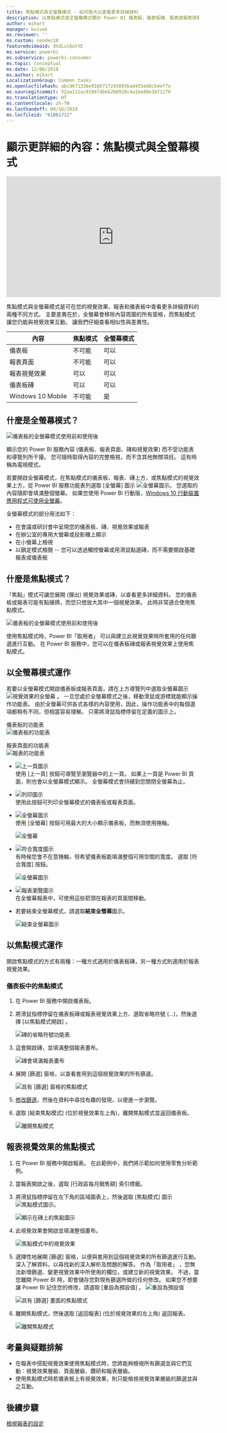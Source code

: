 ```yaml
---
title: 焦點模式與全螢幕模式 - 如何放大以查看更多詳細資料
description: 以焦點模式或全螢幕模式顯示 Power BI 儀表板、儀表板磚、報表或報表視覺效果的文件
author: mihart
manager: kvivek
ms.reviewer: ''
ms.custom: seodec18
featuredvideoid: dtdLul6otYE
ms.service: powerbi
ms.subservice: powerbi-consumer
ms.topic: conceptual
ms.date: 12/06/2018
ms.author: mihart
LocalizationGroup: Common tasks
ms.openlocfilehash: abc9671338e916671f243093bad455ed0cb4ef7e
ms.sourcegitcommit: 52aa112ac9194f4bb62b0910c4a1be80e1bf1276
ms.translationtype: HT
ms.contentlocale: zh-TW
ms.lasthandoff: 09/16/2019
ms.locfileid: "61061712"
---
```

# <a name="display-content-in-more-detail-focus-mode-and-full-screen-mode"></a>顯示更詳細的內容：焦點模式與全螢幕模式

<iframe width="560" height="315" src="https://www.youtube.com/embed/dtdLul6otYE" frameborder="0" allowfullscreen></iframe>

焦點模式與全螢幕模式是可在您的視覺效果、報表和儀表板中查看更多詳細資料的兩種不同方式。  主要差異在於，全螢幕會移除內容周圍的所有窗格，而焦點模式讓您仍能與視覺效果互動。 讓我們仔細查看相似性與差異性。  

|內容    | 焦點模式  |全螢幕模式  |
|---------|---------|----------------------|
|儀表板     |   不可能     | 可以 |
|報表頁面   | 不可能  | 可以|
|報表視覺效果 | 可以    | 可以 |
|儀表板磚 | 可以    | 可以 |
|Windows 10 Mobile | 不可能 | 是 |

## <a name="what-is-full-screen-mode"></a>什麼是全螢幕模式？
![儀表板的全螢幕模式使用前和使用後](media/end-user-focus/power-bi-full-screen-comparison.png)

顯示您的 Power BI 服務內容 (儀表板、報表頁面、磚和視覺效果) 而不受功能表和導覽列所干擾。  您可隨時取得內容的完整檢視，而不含其他無關項目。 這有時稱為電視模式。   

若要開啟全螢幕模式，在焦點模式的儀表板、報表、磚上方，或焦點模式的視覺效果上方，從 Power BI 服務功能表列選取 [全螢幕]  圖示 ![全螢幕圖示](media/end-user-focus/power-bi-full-screen-icon.png)。  您選取的內容隨即會填滿整個螢幕。
如果您使用 Power BI 行動版，[Windows 10 行動裝置應用程式可使用全螢幕](./mobile/mobile-windows-10-app-presentation-mode.md)。 

全螢幕模式的部分用法如下：

* 在會議或研討會中呈現您的儀表板、磚、視覺效果或報表
* 在辦公室的專用大螢幕或投影機上顯示
* 在小螢幕上檢視
* 以鎖定模式檢閱 -- 您可以透過觸控螢幕或用滑鼠點選磚，而不需要開啟基礎報表或儀表板

## <a name="what-is-focus-mode"></a>什麼是焦點模式？
「焦點」模式可讓您展開 (彈出) 視覺效果或磚，以查看更多詳細資料。  您的儀表板或報表可能有點擁擠，而您只想放大其中一個視覺效果。  此時非常適合使用焦點模式。  

![儀表板的全螢幕模式使用前和使用後](media/end-user-focus/power-bi-focus-compare.png)

使用焦點模式時，Power BI「取用者」  可以與建立此視覺效果時所套用的任何篩選進行互動。  在 Power BI 服務中，您可以在儀表板磚或報表視覺效果上使用焦點模式。

## <a name="working-in-full-screen-mode"></a>以全螢幕模式運作
若要以全螢幕模式開啟儀表板或報表頁面，請在上方導覽列中選取全螢幕圖示 ![視覺效果的全螢幕](media/end-user-focus/power-bi-full-screen-icon.png) 。 一旦您處於全螢幕模式之後，移動滑鼠或游標就能顯示操作功能表。 由於全螢幕可供各式各樣的內容使用，因此，操作功能表中的每個選項都稍有不同，但相當容易理解。  只需將滑鼠指標停留在定義的圖示上。

儀表板的功能表    
![儀表板的功能表](media/end-user-focus/power-bi-full-screen-menu-dashboard.png)    

報表頁面的功能表    
![報表的功能表](media/end-user-focus/power-bi-report-menu.png)    

  * ![上一頁圖示](media/end-user-focus/power-bi-back-icon.png)    
  使用 [上一頁]  按鈕可導覽至瀏覽器中的上一頁。 如果上一頁是 Power BI 頁面，則也會以全螢幕模式顯示。  全螢幕模式會持續到您關閉全螢幕為止。

  * ![列印圖示](media/end-user-focus/power-bi-print-icon.png)    
  使用此按鈕可列印全螢幕模式的儀表板或報表頁面。

  * ![全螢幕圖示](media/end-user-focus/power-bi-fit-to-width.png)    
    使用 [全螢幕]  按鈕可用最大的大小顯示儀表板，而無須使用捲軸。  

    ![全螢幕](media/end-user-focus/power-bi-fit-screen.png)

  * ![符合寬度圖示](media/end-user-focus/power-bi-fit-width.png)       
    有時候您會不在意捲軸，但希望儀表板能填滿整個可用空間的寬度。 選取 [符合寬度]  按鈕。    

    ![全螢幕圖示](media/end-user-focus/power-bi-fit-to-width-new.png)

  * ![報表瀏覽圖示](media/end-user-focus/power-bi-report-nav2.png)       
    在全螢幕報表中，可使用這些箭頭在報表的頁面間移動。    
  * 若要結束全螢幕模式，請選取**結束全螢幕**圖示。

      ![結束全螢幕圖示](media/end-user-focus/exit-fullscreen-new.png)

## <a name="working-in-focus-mode"></a>以焦點模式運作
開啟焦點模式的方式有兩種：一種方式適用於儀表板磚，另一種方式則適用於報表視覺效果。

### <a name="focus-mode-in-dashboards"></a>儀表板中的焦點模式
1. 在 Power BI 服務中開啟儀表板。

2. 將滑鼠指標停留在儀表板磚或報表視覺效果上方、選取省略符號 (...)，然後選擇 [以焦點模式開啟]  。

    ![磚的省略符號功能表](media/end-user-focus/power-bi-dashboard-focus-mode.png).

2. 這會開啟磚，並填滿整個報表畫布。

   ![磚會填滿報表畫布](media/end-user-focus/power-bi-tile-focus.png)

3. 展開 [篩選] 窗格，以查看套用到這個視覺效果的所有篩選。

   ![具有 [篩選] 窗格的焦點模式](media/end-user-focus/power-bi-focus-filters.png)

4. [修改篩選](end-user-report-filter.md)，然後在資料中尋找有趣的發現，以便進一步瀏覽。  

5. 選取 [結束焦點模式]  (位於視覺效果左上角)，離開焦點模式並返回儀表板。

    ![離開焦點模式](media/end-user-focus/power-bi-tile-exit-focus.png)    


## <a name="focus-mode-for-report-visualizations"></a>報表視覺效果的焦點模式
1. 在 Power BI 服務中開啟報表。  在此範例中，我們將示範如何使用零售分析範例。

1. 當報表開啟之後，選取 [行政區每月銷售額]  索引標籤。

2. 將滑鼠指標停留在左下角的區域圖表上，然後選取 [焦點模式]  圖示 ![焦點模式圖示](media/end-user-focus/pbi_popout.jpg)。  

   ![顯示在磚上的焦點圖示](media/end-user-focus/power-bi-hover-focus.png)
2. 此視覺效果會開啟並填滿整個畫布。

   ![焦點模式中的視覺效果](media/end-user-focus/power-bi-display-focus-newer2.png)
3. 選擇性地展開 [篩選] 窗格，以便與套用到這個視覺效果的所有篩選進行互動。 深入了解資料，以尋找新的深入解析及問題的解答。 作為「取用者」  ，您無法新增篩選、變更視覺效果中所使用的欄位，或建立新的視覺效果。  不過，當您離開 Power BI 時，即會儲存您對現有篩選所做的任何修改。 如果您不想要讓 Power BI 記住您的修改，請選取 [重設為預設值]  。 ![重設為預設值](media/end-user-focus/power-bi-resets.png)  

   ![具有 [篩選] 畫面的焦點模式](media/end-user-focus/power-bi-display-focus-filters3.png)

5. 離開焦點模式，然後選取 [返回報表]  (位於視覺效果的左上角) 返回報表。

    ![離開焦點模式](media/end-user-focus/power-bi-exit-focus-report.png)  

## <a name="considerations-and-troubleshooting"></a>考量與疑難排解
* 在報表中搭配視覺效果使用焦點模式時，您將能夠檢視所有篩選並與它們互動：視覺效果層級、頁面層級、鑽研和報表層級。    
* 使用焦點模式時若儀表板上有視覺效果，則只能檢視視覺效果層級的篩選並與之互動。

## <a name="next-steps"></a>後續步驟
[檢視報表的設定](end-user-report-view.md)